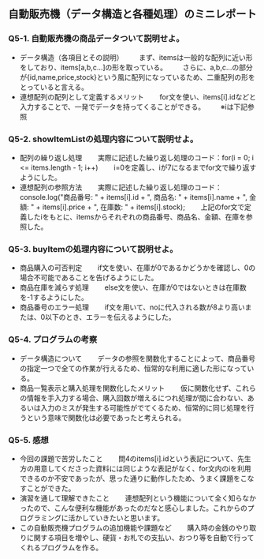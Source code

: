 ## 自動販売機（データ構造と各種処理）のミニレポート
### Q5-1. 自動販売機の商品データついて説明せよ。
* データ構造（各項目とその説明）
　　まず、itemsは一般的な配列に近い形をしており、items[a,b,c...]の形を取っている。
　　さらに、a,b,c...の部分が{id,name,price,stock}という風に配列になっているため、二重配列の形をとっていると言える。
* 連想配列の配列として定義するメリット
　　for文を使い、items[i].idなどと入力することで、一発でデータを持ってくることができる。
　　※iは下記参照
### Q5-2. showItemListの処理内容について説明せよ。
* 配列の繰り返し処理
　　実際に記述した繰り返し処理のコード：for(i = 0; i <= items.length - 1; i++)
　　i=0を定義し、iが7になるまでfor文で繰り返すようにした。
* 連想配列の参照方法
　　実際に記述した繰り返し処理のコード：console.log("商品番号: " + items[i].id + ", 商品名: " + items[i].name + ", 金額: " + items[i].price + ", 在庫数: " + items[i].stock);
　　上記のfor文で定義したiをもとに、itemsからそれぞれの商品番号、商品名、金額、在庫を参照した。
### Q5-3. buyItemの処理内容について説明せよ。
* 商品購入の可否判定
　　if文を使い、在庫が0であるかどうかを確認し、0の場合不可能であることを告げるようにした。
* 商品在庫を減らす処理
　　else文を使い、在庫が0ではないときは在庫数を-1するようにした。
* 商品番号のエラー処理
　　if文を用いて、noに代入される数が8より高いまたは、0以下のとき、エラーを伝えるようにした。
### Q5-4. プログラムの考察
* データ構造について
　　データの参照を関数化することによって、商品番号の指定一つで全ての作業が行えるため、恒常的な利用に適した形になっている。
* 商品一覧表示と購入処理を関数化したメリット
　　仮に関数化せず、これらの情報を手入力する場合、購入回数が増えるにつれ処理が間に合わない、あるいは入力のミスが発生する可能性がでてくるため、恒常的に同じ処理を行うという意味で関数化は必要であったと考えられる。
### Q5-5. 感想
* 今回の課題で苦労したこと
　　問4のitems[i].idという表記について、先生方の用意してくださった資料には同じような表記がなく、for文内のiを利用できるのか不安であったが、思った通りに動作したため、うまく課題をこなすことができた。
* 演習を通して理解できたこと
　　連想配列という機能について全く知らなかったので、こんな便利な機能があったのだなと感心しました。これからのプログラミングに活かしていきたいと思います。
* この自動販売機プログラムの追加機能や課題など
　　購入時の金銭のやり取りに関する項目を増やし、硬貨・お札での支払い、おつり等を自動で行ってくれるプログラムを作る。
